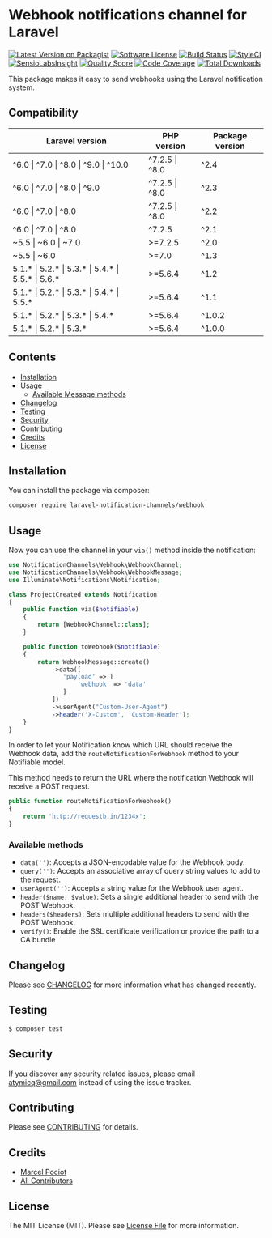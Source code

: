 # Webhook notifications channel for Laravel

[![Latest Version on Packagist](https://img.shields.io/packagist/v/laravel-notification-channels/webhook.svg?style=flat-square)](https://packagist.org/packages/laravel-notification-channels/webhook)
[![Software License](https://img.shields.io/badge/license-MIT-brightgreen.svg?style=flat-square)](LICENSE.md)
[![Build Status](https://img.shields.io/travis/laravel-notification-channels/webhook/master.svg?style=flat-square)](https://travis-ci.org/laravel-notification-channels/webhook)
[![StyleCI](https://styleci.io/repos/65685866/shield)](https://styleci.io/repos/65685866)
[![SensioLabsInsight](https://img.shields.io/sensiolabs/i/9015691f-130d-4fca-8710-72a010abc684.svg?style=flat-square)](https://insight.sensiolabs.com/projects/9015691f-130d-4fca-8710-72a010abc684)
[![Quality Score](https://img.shields.io/scrutinizer/g/laravel-notification-channels/webhook.svg?style=flat-square)](https://scrutinizer-ci.com/g/laravel-notification-channels/webhook)
[![Code Coverage](https://img.shields.io/scrutinizer/coverage/g/laravel-notification-channels/webhook/master.svg?style=flat-square)](https://scrutinizer-ci.com/g/laravel-notification-channels/webhook/?branch=master)
[![Total Downloads](https://img.shields.io/packagist/dt/laravel-notification-channels/webhook.svg?style=flat-square)](https://packagist.org/packages/laravel-notification-channels/webhook)

This package makes it easy to send webhooks using the Laravel notification system.

## Compatibility

| Laravel version                                                        | PHP version        | Package version |
|------------------------------------------------------------------------|--------------------|-----------------|
| ^6.0 &#124; ^7.0 &#124; ^8.0 &#124; ^9.0 &#124; ^10.0                  | ^7.2.5 &#124; ^8.0 | ^2.4            |
| ^6.0 &#124; ^7.0 &#124; ^8.0 &#124; ^9.0                               | ^7.2.5 &#124; ^8.0 | ^2.3            |
| ^6.0 &#124; ^7.0 &#124; ^8.0                                           | ^7.2.5 &#124; ^8.0 | ^2.2            |
| ^6.0 &#124; ^7.0 &#124; ^8.0                                           | ^7.2.5             | ^2.1            |
| ~5.5 &#124; ~6.0 &#124; ~7.0                                           | &gt;=7.2.5         | ^2.0            |
| ~5.5 &#124; ~6.0                                                       | &gt;=7.0           | ^1.3            |
| 5.1.* &#124; 5.2.* &#124; 5.3.* &#124; 5.4.* &#124; 5.5.* &#124; 5.6.* | &gt;=5.6.4         | ^1.2            |
| 5.1.* &#124; 5.2.* &#124; 5.3.* &#124; 5.4.* &#124; 5.5.*              | &gt;=5.6.4         | ^1.1            |
| 5.1.* &#124; 5.2.* &#124; 5.3.* &#124; 5.4.*                           | &gt;=5.6.4         | ^1.0.2          |
| 5.1.* &#124; 5.2.* &#124; 5.3.*                                        | &gt;=5.6.4         | ^1.0.0          |

## Contents

- [Installation](#installation)
- [Usage](#usage)
  - [Available Message methods](#available-message-methods)
- [Changelog](#changelog)
- [Testing](#testing)
- [Security](#security)
- [Contributing](#contributing)
- [Credits](#credits)
- [License](#license)


## Installation

You can install the package via composer:

``` bash
composer require laravel-notification-channels/webhook
```

## Usage

Now you can use the channel in your `via()` method inside the notification:

``` php
use NotificationChannels\Webhook\WebhookChannel;
use NotificationChannels\Webhook\WebhookMessage;
use Illuminate\Notifications\Notification;

class ProjectCreated extends Notification
{
    public function via($notifiable)
    {
        return [WebhookChannel::class];
    }

    public function toWebhook($notifiable)
    {
        return WebhookMessage::create()
            ->data([
               'payload' => [
                   'webhook' => 'data'
               ]
            ])
            ->userAgent("Custom-User-Agent")
            ->header('X-Custom', 'Custom-Header');
    }
}
```

In order to let your Notification know which URL should receive the Webhook data, add the `routeNotificationForWebhook` method to your Notifiable model.

This method needs to return the URL where the notification Webhook will receive a POST request.

```php
public function routeNotificationForWebhook()
{
    return 'http://requestb.in/1234x';
}
```

### Available methods

- `data('')`: Accepts a JSON-encodable value for the Webhook body.
- `query('')`: Accepts an associative array of query string values to add to the request.
- `userAgent('')`: Accepts a string value for the Webhook user agent.
- `header($name, $value)`: Sets a single additional header to send with the POST Webhook.
- `headers($headers)`: Sets multiple additional headers to send with the POST Webhook.
- `verify()`: Enable the SSL certificate verification or provide the path to a CA bundle

## Changelog

Please see [CHANGELOG](CHANGELOG.md) for more information what has changed recently.

## Testing

``` bash
$ composer test
```

## Security

If you discover any security related issues, please email atymicq@gmail.com instead of using the issue tracker.

## Contributing

Please see [CONTRIBUTING](CONTRIBUTING.md) for details.

## Credits

- [Marcel Pociot](https://github.com/mpociot)
- [All Contributors](../../contributors)

## License

The MIT License (MIT). Please see [License File](LICENSE.md) for more information.
